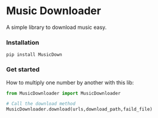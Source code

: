 # Music Downloader
A simple library to download music easy.

### Installation
```
pip install MusicDown
```

### Get started
How to multiply one number by another with this lib:

```Python
from MusicDownloader import MusicDownloader

# Call the download method
MusicDownloader.download(urls,download_path,faild_file)
```

